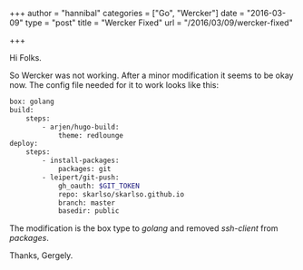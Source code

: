 +++
author = "hannibal"
categories = ["Go", "Wercker"]
date = "2016-03-09"
type = "post"
title = "Wercker Fixed"
url = "/2016/03/09/wercker-fixed"

+++

Hi Folks. 

So Wercker was not working. After a minor modification it seems to be okay now. The config file needed for it to work looks like this:

~~~bash
box: golang 
build:
    steps:
        - arjen/hugo-build:
            theme: redlounge
deploy:
    steps:
        - install-packages:
            packages: git 
        - leipert/git-push:
            gh_oauth: $GIT_TOKEN
            repo: skarlso/skarlso.github.io
            branch: master
            basedir: public    
~~~

The modification is the box type to *golang* and removed *ssh-client* from *packages*.

Thanks,
Gergely.
